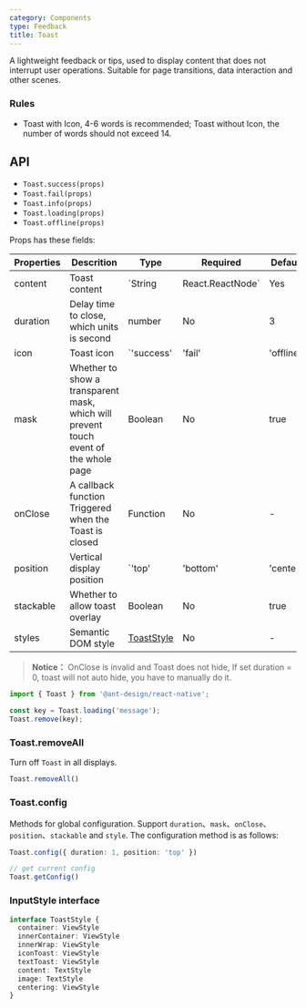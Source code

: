 ```yaml
---
category: Components
type: Feedback
title: Toast
---
```


A lightweight feedback or tips, used to display content that does not interrupt user operations. Suitable for page transitions, data interaction and other scenes.

### Rules
- Toast with Icon, 4-6 words is recommended; Toast without Icon, the number of words should not exceed 14.

## API

- `Toast.success(props)`
- `Toast.fail(props)`
- `Toast.info(props)`
- `Toast.loading(props)`
- `Toast.offline(props)`

Props has these fields:

| Properties | Descrition | Type |  Required  | Default | Version |
| ---------- | ---------- | -----| -----------| --------|---------|
| content    | Toast content | `String | React.ReactNode` | Yes | - | |
| duration   | Delay time to close, which units is second | number |  No  | 3 | |
| icon       | Toast icon | `'success' | 'fail' | 'offline' | 'loading' | React.ReactNode` | No | - | `5.2.0` |
| mask       | Whether to show a transparent mask, which will prevent touch event of the whole page | Boolean |  No  | true | |
| onClose    | A callback function Triggered when the Toast is closed | Function | No | - | |
| position  | Vertical display position | `'top' | 'bottom' | 'center'` | No  | `'center'` | `5.2.0` |
| stackable |  Whether to allow toast overlay | Boolean  |  No | true | |
| styles    | Semantic DOM style              | [ToastStyle](#toaststyle-interface) | No | - | `5.2.0` |

> **Notice：** OnClose is invalid and Toast does not hide, If set duration = 0, toast will not auto hide, you have to manually do it.

```js
import { Toast } from '@ant-design/react-native';

const key = Toast.loading('message');
Toast.remove(key);
```

### Toast.removeAll

Turn off `Toast` in all displays.

```ts
Toast.removeAll()
```

### Toast.config

Methods for global configuration. Support `duration`、`mask`、`onClose`、`position`、`stackable` and `style`. The configuration method is as follows:

```ts
Toast.config({ duration: 1, position: 'top' })

// get current config
Toast.getConfig()
```

### InputStyle interface

```typescript
interface ToastStyle {
  container: ViewStyle
  innerContainer: ViewStyle
  innerWrap: ViewStyle
  iconToast: ViewStyle
  textToast: ViewStyle
  content: TextStyle
  image: TextStyle
  centering: ViewStyle
}
```